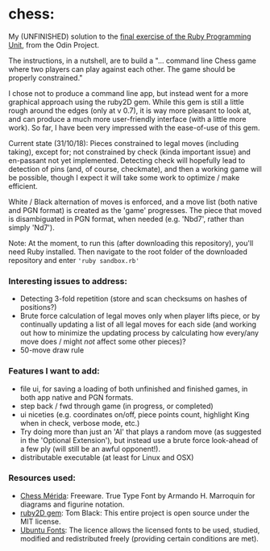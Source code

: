# chess:
My (UNFINISHED) solution to the [final exercise of the Ruby Programming Unit](https://www.theodinproject.com/courses/ruby-programming/lessons/ruby-final-project), from the Odin Project.

The instructions, in a nutshell, are to build a "... command line Chess game where two players can play against each other. The game should be properly constrained."

I chose not to produce a command line app, but instead went for a more graphical approach using the ruby2D gem. While this gem is still a little rough around the edges (only at v 0.7), it is way more pleasant to look at, and can produce a much more user-friendly interface (with a little more work). So far, I have been very impressed with the ease-of-use of this gem.

Current state (31/10/18): Pieces constrained to legal moves (including taking), except for; not constrained by check (kinda important issue) and en-passant not yet implemented. Detecting check will hopefully lead to detection of pins (and, of course, checkmate), and then a working game will be possible, though I expect it will take some work to optimize / make efficient.

White / Black alternation of moves is enforced, and a move list (both native and PGN format) is created as the 'game' progresses. The piece that moved is disambiguated in PGN format, when needed (e.g. 'Nbd7', rather than simply 'Nd7').

Note: At the moment, to run this (after downloading this repository), you'll need Ruby installed. Then navigate to the root folder of the downloaded repository and enter <code>'ruby sandbox.rb'</code>

### Interesting issues to address:
  * Detecting 3-fold repetition (store and scan checksums on hashes of positions?)
  * Brute force calculation of legal moves only when player lifts piece, or by continually updating a list of all legal moves for each side (and working out how to minimize the updating process by calculating how every/any move does / might _not_ affect some other pieces)?
  * 50-move draw rule

### Features I want to add:
  * file ui, for saving a loading of both unfinished and finished games, in both app native and PGN formats.
  * step back / fwd through game (in progress, or completed)
  * ui niceties (e.g. coordinates on/off, piece points count, highlight King when in check, verbose mode, etc.)
  * Try doing more than just an 'AI' that plays a random move (as suggested in the 'Optional Extension'), but instead use a brute force look-ahead of a few ply (will still be an awful opponent!).
  * distributable executable (at least for Linux and OSX)

### Resources used:

  * [Chess Mérida](https://marcelk.net/chess/pieces/merida/320/): Freeware. True Type Font by Armando H. Marroquin for diagrams and figurine notation.
  * [ruby2D gem](http://www.ruby2d.com/learn/get-started/): Tom Black: This entire project is open source under the MIT license.
  * [Ubuntu Fonts](https://design.ubuntu.com/font/): The licence allows the licensed fonts to be used, studied, modified and redistributed freely (providing certain conditions are met).
